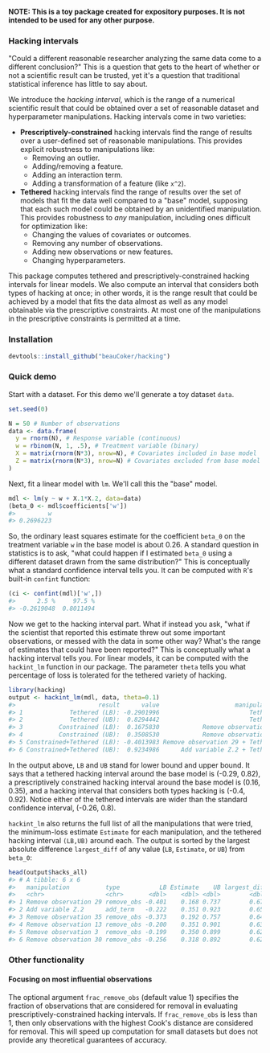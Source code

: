<!-- README.md is generated from README.Rmd. Please edit that file -->
**NOTE: This is a toy package created for expository purposes. It is not intended to be used for any other purpose.**

### Hacking intervals

"Could a different reasonable researcher analyzing the same data come to a different conclusion?" This is a question that gets to the heart of whether or not a scientific result can be trusted, yet it's a question that traditional statistical inference has little to say about.

We introduce the *hacking interval*, which is the range of a numerical scientific result that could be obtained over a set of reasonable dataset and hyperparameter manipulations. Hacking intervals come in two varieties:

-   **Prescriptively-constrained** hacking intervals find the range of results over a user-defined set of reasonable manipulations. This provides explicit robustness to manipulations like:
    -   Removing an outlier.
    -   Adding/removing a feature.
    -   Adding an interaction term.
    -   Adding a transformation of a feature (like `x^2`).
-   **Tethered** hacking intervals find the range of results over the set of models that fit the data well compared to a "base" model, supposing that each such model could be obtained by an unidentified manipulation. This provides robustness to *any* manipulation, including ones difficult for optimization like:
    -   Changing the values of covariates or outcomes.
    -   Removing any number of observations.
    -   Adding new observations or new features.
    -   Changing hyperparameters.

This package computes tethered and prescriptively-constrained hacking intervals for linear models. We also compute an interval that considers both types of hacking at once; in other words, it is the range result that could be achieved by a model that fits the data almost as well as any model obtainable via the prescriptive constraints. At most one of the manipulations in the prescriptive constraints is permitted at a time.

### Installation

``` r
devtools::install_github("beauCoker/hacking")
```

### Quick demo

Start with a dataset. For this demo we'll generate a toy dataset `data`.

``` r
set.seed(0)

N = 50 # Number of observations
data <- data.frame(
  y = rnorm(N), # Response variable (continuous)
  w = rbinom(N, 1, .5), # Treatment variable (binary)
  X = matrix(rnorm(N*3), nrow=N), # Covariates included in base model
  Z = matrix(rnorm(N*3), nrow=N) # Covariates excluded from base model
)
```

Next, fit a linear model with `lm`. We'll call this the "base" model.

``` r
mdl <- lm(y ~ w + X.1*X.2, data=data)
(beta_0 <- mdl$coefficients['w'])
#>         w 
#> 0.2696223
```

So, the ordinary least squares estimate for the coefficient `beta_0` on the treatment variable `w` in the base model is about 0.26. A standard question in statistics is to ask, "what could happen if I estimated `beta_0` using a different dataset drawn from the same distribution?" This is conceptually what a standard confidence interval tells you. It can be computed with `R`'s built-in `confint` function:

``` r
(ci <- confint(mdl)['w',])
#>      2.5 %     97.5 % 
#> -0.2619048  0.8011494
```

Now we get to the hacking interval part. What if instead you ask, "what if the scientist that reported this estimate threw out some important observations, or messed with the data in some other way? What's the range of estimates that could have been reported?" This is conceptually what a hacking interval tells you. For linear models, it can be computed with the `hackint_lm` function in our package. The parameter `theta` tells you what percentage of loss is tolerated for the tethered variety of hacking.

``` r
library(hacking)
output <- hackint_lm(mdl, data, theta=0.1)
#>                       result      value                     manipulation
#> 1             Tethered (LB): -0.2901996                         Tethered
#> 2             Tethered (UB):  0.8294442                         Tethered
#> 3          Constrained (LB):  0.1675830            Remove observation 29
#> 4          Constrained (UB):  0.3508530            Remove observation 13
#> 5 Constrained+Tethered (LB): -0.4013983 Remove observation 29 + Tethered
#> 6 Constrained+Tethered (UB):  0.9234986      Add variable Z.2 + Tethered
```

In the output above, `LB` and `UB` stand for lower bound and upper bound. It says that a tethered hacking interval around the base model is (-0.29, 0.82), a prescriptively constrained hacking interval around the base model is (0.16, 0.35), and a hacking interval that considers both types hacking is (-0.4, 0.92). Notice either of the tethered intervals are wider than the standard confidence interval, (-0.26, 0.8).

`hackint_lm` also returns the full list of all the manipulations that were tried, the minimum-loss estimate `Estimate` for each manipulation, and the tethered hacking interval `(LB,UB)` around each. The output is sorted by the largest absolute difference `largest_diff` of any value (`LB`, `Estimate`, or `UB`) from `beta_0`:

``` r
head(output$hacks_all)
#> # A tibble: 6 x 6
#>   manipulation          type           LB Estimate    UB largest_diff
#>   <chr>                 <chr>       <dbl>    <dbl> <dbl>        <dbl>
#> 1 Remove observation 29 remove_obs -0.401    0.168 0.737        0.671
#> 2 Add variable Z.2      add_term   -0.222    0.351 0.923        0.654
#> 3 Remove observation 35 remove_obs -0.373    0.192 0.757        0.643
#> 4 Remove observation 13 remove_obs -0.200    0.351 0.901        0.632
#> 5 Remove observation 3  remove_obs -0.199    0.350 0.899        0.629
#> 6 Remove observation 30 remove_obs -0.256    0.318 0.892        0.622
```

### Other functionality

#### Focusing on most influential observations

The optional argument `frac_remove_obs` (default value 1) specifies the fraction of observations that are considered for removal in evaluating prescriptively-constrained hacking intervals. If `frac_remove_obs` is less than 1, then only observations with the highest Cook's distance are considered for removal. This will speed up computation for small datasets but does not provide any theoretical guarantees of accuracy.
